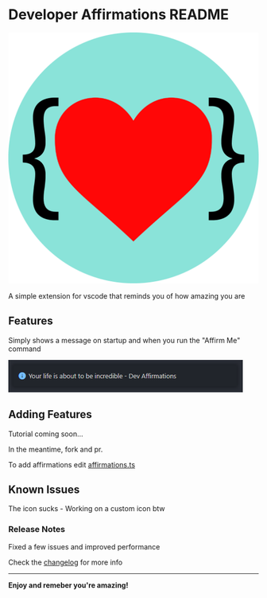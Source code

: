 # Developer Affirmations README

![Icon](assets/icon.png)

A simple extension for vscode that reminds you of how amazing you are

## Features

Simply shows a message on startup and when you run the "Affirm Me" command

![Demo](assets/demo.png)

## Adding Features

Tutorial coming soon...

In the meantime, fork and pr.

To add affirmations edit [affirmations.ts](src/lib/affirmations.ts)

## Known Issues

The icon sucks - Working on a custom icon btw

### Release Notes

Fixed a few issues and improved performance

Check the [changelog](https://github.com/jamesinaxx/vscode-devaffirmations/blob/public/CHANGELOG.md) for more info

---

**Enjoy and remeber you're amazing!**

